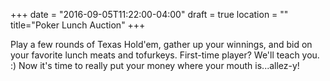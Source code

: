 +++
date = "2016-09-05T11:22:00-04:00"
draft = true
location = ""
title="Poker Lunch Auction"
+++

Play a few rounds of Texas Hold'em, gather up your winnings, and bid on your favorite lunch meats and tofurkeys. First-time player? We'll teach you. :) Now it's time to really put your money where your mouth is...allez-y!
